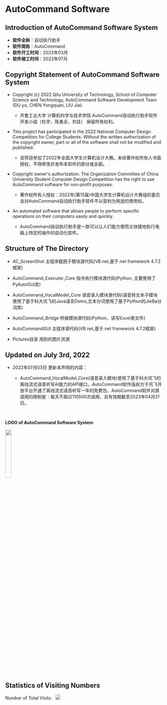 # AutoCommand Software 

## Introduction of AutoCommand Software System

- **软件全称**：自动执行助手
- **软件简称**：AutoCommand
- **软件开工时间**：2022年03月
- **软件竣工时间**：2022年07月

## Copyright Statement of AutoCommand Software System

- Copyright (c) 2022 Qilu University of Technology, School of Computer Science and Technology, AutoCommand Software Development Team (DU yu, CHEN Yongquan, LIU Jia).

  - 齐鲁工业大学 计算机科学与技术学院 AutoCommand自动执行助手软件开发小组（杜宇，陈勇全，刘佳） 保留所有权利。

- This project has participated in the 2022 National Computer Design Competition for College Students. Without the written authorization of the copyright owner, part or all of the software shall not be modified and published.

  - 该项目参加了2022年全国大学生计算机设计大赛。未经著作权所有人书面授权，不得修改并发布本软件的部分或全部。

- Copyright owner's authorization: The Organization Committee of China University Student Computer Design Competition has the right to use AutoCommand software for non-profit purposes.

  - 著作权所有人授权：2022年(第15届)中国大学生计算机设计大赛组织委员会对AutoCommand自动执行助手软件不以营利为用途的使用权。

- An automated software that allows people to perform specific operations on their computers easily and quickly.

  - AutoCommand自动执行助手是一款可以让人们能方便而又快捷地执行电脑上特定的操作的自动化软件。

## Structure of The Directory

- AC_ScreenShot 主程序截图子模块源代码(VB.net,基于.net framework 4.7.2框架)

- AutoCommand_Executer_Core 指令执行模块源代码(Python, 主要使用了PyAutoGUI库)

- AutoCommand_VocalModel_Core 语音录入模块源代码(语音转文本子模块使用了基于科大讯飞的Java语言Demo,文本分词使用了基于Python的JieBa分词库)

- AutoCommand_Bridge 桥接模块源代码(Python，读写Excel表文件)

- AutoCommandGUI 主程序源代码(VB.net,基于.net framework 4.7.2框架)

- Pictures目录 用到的图片资源

## Updated on July 3rd, 2022

- 2022年07月03日 更新本声明的内容：

  - AutoCommand_VocalModel_Core(语音录入模块)使用了基于科大讯飞的离线流式语音听写AI能力的API接口，AutoCommand软件版权方于讯飞开放平台开通了离线流式语音听写一年的免费包，AutoCommand软件对其调用的限制是：每天不超过110500次调用，且有效期截至2023年04月21日。

<br>

**LOGO of AutoCommand Software System**

<img src="https://github.com/duyu09/AutoCommand/assets/92843163/5f1e98ae-7dde-4396-adb8-d2abc5a126ed" style="width:20%;">

## Statistics of Visiting Numbers
<div>Number of Total Visits: &nbsp; <img src="https://visitor-badge.glitch.me/badge?page_id=Duyu09_AutoCommand" /></div> 

